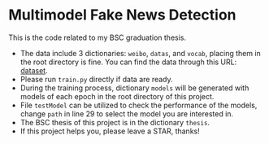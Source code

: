 # Multimodel Fake News Detection
This is the code related to my BSC graduation thesis.
* The data include 3 dictionaries: `weibo`, `datas`, and `vocab`, placing them in the root directory is fine. You can find the data through this URL: [dataset](<https://drive.google.com/file/d/11QVL-j-OmUoAXJcKBBB8J-234tgMb0Hi/view?usp=drive_link>).
* Please run `train.py` directly if data are ready.
* During the training process, dictionary `models` will be generated with models of each epoch in the root directory of this project.
* File `testModel` can be utilized to check the performance of the models, change `path` in line 29 to select the model you are interested in.
* The BSC thesis of this project is in the dictionary `thesis`.
* If this project helps you, please leave a STAR, thanks!
